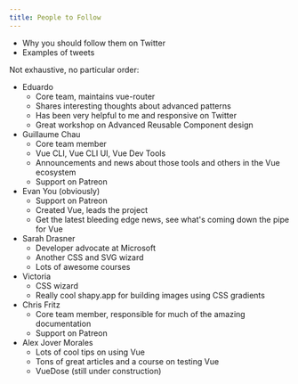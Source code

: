 ```yaml
---
title: People to Follow
---
```


- Why you should follow them on Twitter
- Examples of tweets

Not exhaustive, no particular order:
- Eduardo
  - Core team, maintains vue-router
  - Shares interesting thoughts about advanced patterns
  - Has been very helpful to me and responsive on Twitter
  - Great workshop on Advanced Reusable Component design
- Guillaume Chau
  - Core team member
  - Vue CLI, Vue CLI UI, Vue Dev Tools
  - Announcements and news about those tools and others in the Vue ecosystem
  - Support on Patreon
- Evan You (obviously)
  - Support on Patreon
  - Created Vue, leads the project
  - Get the latest bleeding edge news, see what's coming down the pipe for Vue
- Sarah Drasner
  - Developer advocate at Microsoft
  - Another CSS and SVG wizard
  - Lots of awesome courses
- Victoria
  - CSS wizard
  - Really cool shapy.app for building images using CSS gradients
- Chris Fritz
  - Core team member, responsible for much of the amazing documentation
  - Support on Patreon
- Alex Jover Morales
  - Lots of cool tips on using Vue
  - Tons of great articles and a course on testing Vue
  - VueDose (still under construction)

